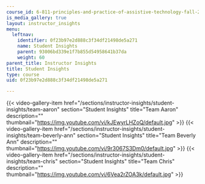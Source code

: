 ```yaml
---
course_id: 6-811-principles-and-practice-of-assistive-technology-fall-2014
is_media_gallery: true
layout: instructor_insights
menu:
  leftnav:
    identifier: 0f23b97e2d888c3f34df21498de5a271
    name: Student Insights
    parent: 93006bd339e1f7b855d54958641b37da
    weight: 60
parent_title: Instructor Insights
title: Student Insights
type: course
uid: 0f23b97e2d888c3f34df21498de5a271

---
```

{{< video-gallery-item href="/sections/instructor-insights/student-insights/team-aaron" section="Student Insights" title="Team Aaron" description="" thumbnail="https://img.youtube.com/vi/kJEwyrLHZoQ/default.jpg" >}} {{< video-gallery-item href="/sections/instructor-insights/student-insights/team-beverly-ann" section="Student Insights" title="Team Beverly Ann" description="" thumbnail="https://img.youtube.com/vi/9r3067S3Dm0/default.jpg" >}} {{< video-gallery-item href="/sections/instructor-insights/student-insights/team-chris" section="Student Insights" title="Team Chris" description="" thumbnail="https://img.youtube.com/vi/6Vea2rZOA3k/default.jpg" >}}